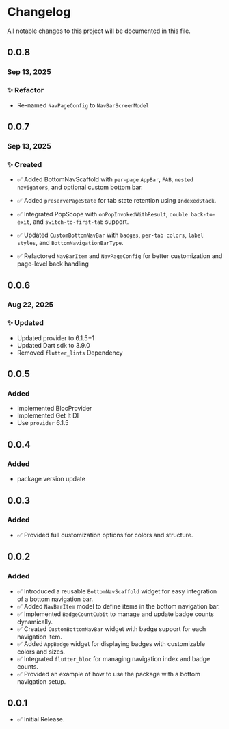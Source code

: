 # Changelog

All notable changes to this project will be documented in this file.

## 0.0.8

### Sep 13, 2025

### ✨ Refactor

- Re-named `NavPageConfig` to `NavBarScreenModel`

## 0.0.7

### Sep 13, 2025

### ✨ Created

- ✅ Added BottomNavScaffold with `per-page` `AppBar`, `FAB`, `nested navigators`, and optional custom bottom bar.

- ✅ Added `preservePageState` for tab state retention using `IndexedStack`.

- ✅ Integrated PopScope with `onPopInvokedWithResult`, `double back-to-exit`, and `switch-to-first-tab` support.

- ✅ Updated ``CustomBottomNavBar`` with `badges`, `per-tab colors`, `label styles`, and `BottomNavigationBarType`.

- ✅ Refactored `NavBarItem` and `NavPageConfig` for better customization and page-level back handling

## 0.0.6

### Aug 22, 2025

### ✨ Updated

- Updated provider to 6.1.5+1
- Updated Dart sdk to 3.9.0
- Removed `flutter_lints` Dependency

## 0.0.5

### Added

- Implemented BlocProvider
- Implemented Get It DI
- Use `provider` 6.1.5

## 0.0.4

### Added

- package version update

## 0.0.3

### Added

- ✅ Provided full customization options for colors and structure.

## 0.0.2

### Added

- ✅ Introduced a reusable `BottomNavScaffold` widget for easy integration of a bottom navigation bar.
- ✅ Added `NavBarItem` model to define items in the bottom navigation bar.
- ✅ Implemented `BadgeCountCubit` to manage and update badge counts dynamically.
- ✅ Created `CustomBottomNavBar` widget with badge support for each navigation item.
- ✅ Added `AppBadge` widget for displaying badges with customizable colors and sizes.
- ✅ Integrated `flutter_bloc` for managing navigation index and badge counts.
- ✅ Provided an example of how to use the package with a bottom navigation setup.

## 0.0.1

- ✅ Initial Release.
